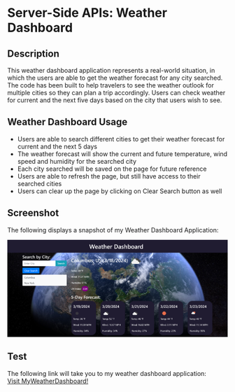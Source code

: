 # Server-Side APIs: Weather Dashboard

## Description

This weather dashboard application represents a real-world situation, in which the users are able to get the weather forecast for any city searched. The code has been built to help travelers to see the weather outlook for multiple cities so they can plan a trip accordingly. Users can check weather for current and the next five days based on the city that users wish to see. 

## Weather Dashboard Usage

- Users are able to search different cities to get their weather forecast for current and the next 5 days
- The weather forecast will show the current and future temperature, wind speed and humidity for the searched city
- Each city searched will be saved on the page for future reference
- Users are able to refresh the page, but still have access to their searched cities
- Users can clear up the page by clicking on Clear Search button as well


## Screenshot

The following displays a snapshot of my Weather Dashboard Application:

![Snapshot of my "Weather Dashboard".](<Assets/_C__Users_Bahador_bootcamp_OSU-VIRT-FSF-PT-01-2024-U-LOLC_06-Server-Side-APIs_02-Challenge_index.html_ (1).png?raw=true>)

## Test

The following link will take you to my weather dashboard application: <br>
 <a href="https://benravandi.github.io/Weather-Dashboard/">Visit MyWeatherDashboard!</a>